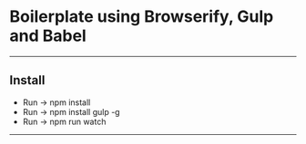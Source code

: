 # Boilerplate using Browserify, Gulp and Babel

* * *

## Install

* Run -> npm install
* Run -> npm install gulp -g
* Run -> npm run watch

* * *
